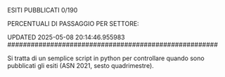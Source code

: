 ESITI PUBBLICATI 0/190 

PERCENTUALI DI PASSAGGIO PER SETTORE:

UPDATED 2025-05-08 20:14:46.955983
###################################################### 

Si tratta di un semplice script in python per controllare quando sono pubblicati gli esiti (ASN 2021, sesto quadrimestre).

